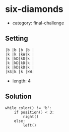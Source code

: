 # six-diamonds
- category: final-challenge

## Setting

```
|b |b |b |b |
|k |k |kW|k |
|k |kD|kD|k |
|k |kD|kD|k |
|k |kD|kD|k |
|kS|k |k |kW|
```

- length: 4

## Solution

```
while color() != 'b':
    if position() < 3:
        right()
    else:
        left()
```
